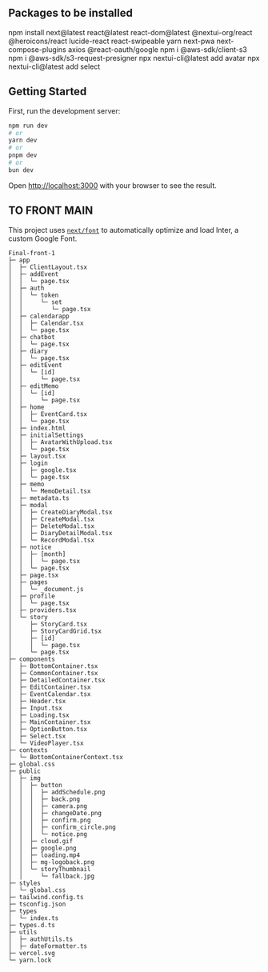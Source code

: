 ## Packages to be installed
npm install next@latest react@latest react-dom@latest @nextui-org/react @heroicons/react lucide-react react-swipeable yarn next-pwa next-compose-plugins axios @react-oauth/google
npm i @aws-sdk/client-s3
npm i @aws-sdk/s3-request-presigner
npx nextui-cli@latest add avatar
npx nextui-cli@latest add select

## Getting Started

First, run the development server:

```bash
npm run dev
# or
yarn dev
# or
pnpm dev
# or
bun dev
```

Open [http://localhost:3000](http://localhost:3000) with your browser to see the result.

## TO FRONT MAIN

This project uses [`next/font`](https://nextjs.org/docs/basic-features/font-optimization) to automatically optimize and load Inter, a custom Google Font.

```
Final-front-1
├─ app
│  ├─ ClientLayout.tsx
│  ├─ addEvent
│  │  └─ page.tsx
│  ├─ auth
│  │  └─ token
│  │     └─ set
│  │        └─ page.tsx
│  ├─ calendarapp
│  │  ├─ Calendar.tsx
│  │  └─ page.tsx
│  ├─ chatbot
│  │  └─ page.tsx
│  ├─ diary
│  │  └─ page.tsx
│  ├─ editEvent
│  │  └─ [id]
│  │     └─ page.tsx
│  ├─ editMemo
│  │  └─ [id]
│  │     └─ page.tsx
│  ├─ home
│  │  ├─ EventCard.tsx
│  │  └─ page.tsx
│  ├─ index.html
│  ├─ initialSettings
│  │  ├─ AvatarWithUpload.tsx
│  │  └─ page.tsx
│  ├─ layout.tsx
│  ├─ login
│  │  ├─ google.tsx
│  │  └─ page.tsx
│  ├─ memo
│  │  └─ MemoDetail.tsx
│  ├─ metadata.ts
│  ├─ modal
│  │  ├─ CreateDiaryModal.tsx
│  │  ├─ CreateModal.tsx
│  │  ├─ DeleteModal.tsx
│  │  ├─ DiaryDetailModal.tsx
│  │  └─ RecordModal.tsx
│  ├─ notice
│  │  ├─ [month]
│  │  │  └─ page.tsx
│  │  └─ page.tsx
│  ├─ page.tsx
│  ├─ pages
│  │  └─ _document.js
│  ├─ profile
│  │  └─ page.tsx
│  ├─ providers.tsx
│  └─ story
│     ├─ StoryCard.tsx
│     ├─ StoryCardGrid.tsx
│     ├─ [id]
│     │  └─ page.tsx
│     └─ page.tsx
├─ components
│  ├─ BottomContainer.tsx
│  ├─ CommonContainer.tsx
│  ├─ DetailedContainer.tsx
│  ├─ EditContainer.tsx
│  ├─ EventCalendar.tsx
│  ├─ Header.tsx
│  ├─ Input.tsx
│  ├─ Loading.tsx
│  ├─ MainContainer.tsx
│  ├─ OptionButton.tsx
│  ├─ Select.tsx
│  └─ VideoPlayer.tsx
├─ contexts
│  └─ BottomContainerContext.tsx
├─ global.css
├─ public
│  ├─ img
│  │  ├─ button
│  │  │  ├─ addSchedule.png
│  │  │  ├─ back.png
│  │  │  ├─ camera.png
│  │  │  ├─ changeDate.png
│  │  │  ├─ confirm.png
│  │  │  ├─ confirm_circle.png
│  │  │  └─ notice.png
│  │  ├─ cloud.gif
│  │  ├─ google.png
│  │  ├─ loading.mp4
│  │  ├─ mg-logoback.png
│  │  └─ storyThumbnail
│  │     └─ fallback.jpg
├─ styles
│  └─ global.css
├─ tailwind.config.ts
├─ tsconfig.json
├─ types
│  └─ index.ts
├─ types.d.ts
├─ utils
│  ├─ authUtils.ts
│  ├─ dateFormatter.ts
├─ vercel.svg
└─ yarn.lock
